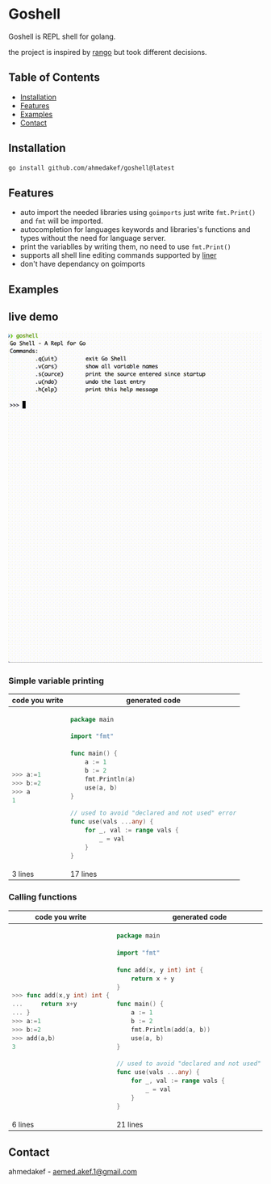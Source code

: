 # Goshell

Goshell is REPL shell for golang.

the project is inspired by [rango](https://github.com/emicklei/rango/) but took different decisions.

## Table of Contents

- [Installation](#installation)
- [Features](#features)
- [Examples](#examples)
- [Contact](#contact)

## Installation

```sh
go install github.com/ahmedakef/goshell@latest
```
## Features

- auto import the needed libraries using `goimports` just write `fmt.Print()` and `fmt` will be imported.
- autocompletion for languages keywords and libraries's functions and types without the need for language server.
- print the variablles by writing them, no need to use `fmt.Print()`
- supports all shell line editing commands supported by [liner](https://github.com/peterh/liner?tab=readme-ov-file#line-editing)
- don't have dependancy on goimports

## Examples

## live  demo
![Example Demo](docs/example.gif?raw=true "Example demo")

### Simple variable printing


<table>
<thead>
<tr>
<th><strong>code you write</strong></th>
<th><strong>generated code</strong></th>
</tr>
</thead>
<tbody>
<tr>
<td>

```go
>>> a:=1
>>> b:=2
>>> a
1
```

</td>
<td>

```go
package main

import "fmt"

func main() {
	a := 1
	b := 2
	fmt.Println(a)
	use(a, b)
}

// used to avoid "declared and not used" error
func use(vals ...any) {
	for _, val := range vals {
		_ = val
	}
}
```

</td>
</tr>
<tr><td>3 lines</td><td>17 lines</td></tr></tbody></table>


### Calling functions


<table>
<thead>
<tr>
<th><strong>code you write</strong></th>
<th><strong>generated code</strong></th>
</tr>
</thead>
<tbody>
<tr>
<td>

```go
>>> func add(x,y int) int {
...     return x+y
... }
>>> a:=1
>>> b:=2
>>> add(a,b)
3
```

</td>
<td>

```go
package main

import "fmt"

func add(x, y int) int {
	return x + y
}

func main() {
	a := 1
	b := 2
	fmt.Println(add(a, b))
	use(a, b)
}

// used to avoid "declared and not used" error
func use(vals ...any) {
	for _, val := range vals {
		_ = val
	}
}
```

</td>
</tr>
<tr><td>6 lines</td><td>21 lines</td></tr></tbody></table>

## Contact

ahmedakef - aemed.akef.1@gmail.com
